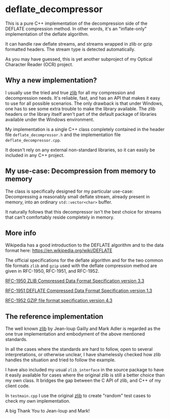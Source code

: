 # deflate_decompressor

This is a pure C++ implementation of the decompression side of the DEFLATE compression method. In other words, it's an "inflate-only" implementation of the deflate algorithm.

It can handle raw deflate streams, and streams wrapped in zlib or gzip formatted headers. The stream type is detected automatically.

As you may have guessed, this is yet another subproject of my Optical Character Reader (OCR) project.

## Why a new implementation?

I usually use the tried and true [zlib]( http://zlib.net/) for all my compression and decompression needs. It's reliable, fast, and has an API that makes it easy to use for all possible scenarios. The only drawback is that under Windows, one has to see some extra trouble to make the library available. The zlib headers or the library itself aren't part of the default package of libraries available under the Windows environment.

My implementation is a single C++ class completely contained in the header file `deflate_decompressor.h` and the implementation file `deflate_decompressor.cpp`.

It doesn't rely on any external non-standard libraries, so it can easily be included in any C++ project.

## My use-case: Decompression from memory to memory

The class is specifically designed for my particular use-case: Decompressing a reasonably small deflate stream, already present in memory, into an ordinary `std::vector<char>` buffer.

It naturally follows that this decompressor isn't the best choice for streams that can't comfortably reside completely in memory.

## More info

Wikipedia has a good introduction to the DEFLATE algorithm and to the data format here: https://en.wikipedia.org/wiki/DEFLATE

The official specifications for the deflate algorithm and for the two common file formats `zlib` and `gzip` used with the deflate compression method are given in RFC-1950, RFC-1951, and RFC-1952.

[RFC-1950 ZLIB Compressed Data Format Specification version 3.3](https://tools.ietf.org/html/rfc1950)

[RFC-1951 DEFLATE Compressed Data Format Specification version 1.3](https://tools.ietf.org/html/rfc1951)

[RFC-1952 GZIP file format specification version 4.3](https://tools.ietf.org/html/rfc1952)

## The reference implementation

The well known [zlib](http://zlib.net/) by Jean-loup Gailly and Mark Adler is regarded as the one true implementation and embodyment of the above mentioned standards.

In all the cases where the standards are hard to follow, open to several interpretations, or otherwise unclear, I have shamelessly checked how zlib handles the situation and tried to follow the example.

I have also included my usual `zlib_interface` in the source package to have it easily available for cases where the original zlib is still a better choice than my own class. It bridges the gap between the C API of zlib, and C++ of my client code.

In `testmain.cpp` I use the original [zlib](http://zlib.net/) to create "random" test cases to check my own implementation.

A big Thank You to Jean-loup and Mark!

